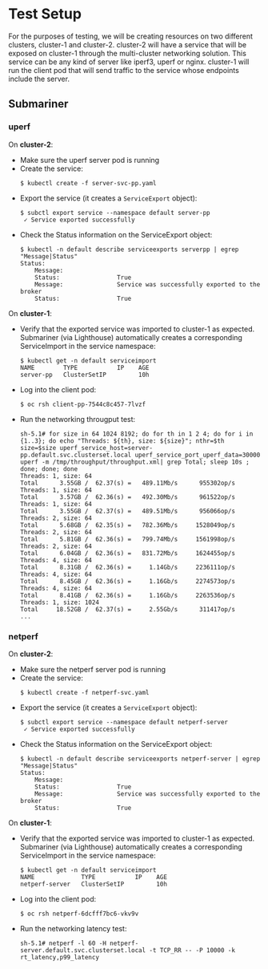# Test Setup

For the purposes of testing, we will be creating resources on two different clusters, cluster-1 and cluster-2. cluster-2 will have a service that will be exposed on cluster-1 through the multi-cluster networking solution. This service can be any kind of server like iperf3, uperf or nginx. cluster-1 will run the client pod that will send traffic to the service whose endpoints include the server.

## Submariner

### uperf

On **cluster-2**:
 - Make sure the uperf server pod is running
 - Create the service:
    ```
    $ kubectl create -f server-svc-pp.yaml
    ```
 - Export the service (it creates a `ServiceExport` object):
    ```
    $ subctl export service --namespace default server-pp
     ✓ Service exported successfully
    ```
 - Check the Status information on the ServiceExport object:
    ```
    $ kubectl -n default describe serviceexports serverpp | egrep "Message|Status"
    Status:
        Message:
        Status:                True
        Message:               Service was successfully exported to the broker
        Status:                True
    ```

On **cluster-1**:
 - Verify that the exported service was imported to cluster-1 as expected. Submariner (via Lighthouse) automatically creates a corresponding ServiceImport in the service namespace:
    ```
    $ kubectl get -n default serviceimport
    NAME        TYPE           IP    AGE
    server-pp   ClusterSetIP         10h
    ```
 - Log into the client pod:
    ```
    $ oc rsh client-pp-7544c8c457-7lvzf
    ```
 - Run the networking througput test:
    ```
    sh-5.1# for size in 64 1024 8192; do for th in 1 2 4; do for i in {1..3}; do echo "Threads: ${th}, size: ${size}"; nthr=$th size=$size uperf_service_host=server-pp.default.svc.clusterset.local uperf_service_port_uperf_data=30000 uperf -m /tmp/throughput/throughput.xml| grep Total; sleep 10s ; done; done; done
    Threads: 1, size: 64
    Total      3.55GB /  62.37(s) =   489.11Mb/s      955302op/s
    Threads: 1, size: 64
    Total      3.57GB /  62.36(s) =   492.30Mb/s      961522op/s
    Threads: 1, size: 64
    Total      3.55GB /  62.37(s) =   489.51Mb/s      956066op/s
    Threads: 2, size: 64
    Total      5.68GB /  62.35(s) =   782.36Mb/s     1528049op/s
    Threads: 2, size: 64
    Total      5.81GB /  62.36(s) =   799.74Mb/s     1561998op/s
    Threads: 2, size: 64
    Total      6.04GB /  62.36(s) =   831.72Mb/s     1624455op/s
    Threads: 4, size: 64
    Total      8.31GB /  62.36(s) =     1.14Gb/s     2236111op/s
    Threads: 4, size: 64
    Total      8.45GB /  62.36(s) =     1.16Gb/s     2274573op/s
    Threads: 4, size: 64
    Total      8.41GB /  62.36(s) =     1.16Gb/s     2263536op/s
    Threads: 1, size: 1024
    Total     18.52GB /  62.37(s) =     2.55Gb/s      311417op/s
    ...
    ```

### netperf

On **cluster-2**:
 - Make sure the netperf server pod is running
 - Create the service:
    ```
    $ kubectl create -f netperf-svc.yaml
    ```
 - Export the service (it creates a `ServiceExport` object):
    ```
    $ subctl export service --namespace default netperf-server
     ✓ Service exported successfully
    ```
 - Check the Status information on the ServiceExport object:
    ```
    $ kubectl -n default describe serviceexports netperf-server | egrep "Message|Status"
    Status:
        Message:
        Status:                True
        Message:               Service was successfully exported to the broker
        Status:                True
    ```

On **cluster-1**:
 - Verify that the exported service was imported to cluster-1 as expected. Submariner (via Lighthouse) automatically creates a corresponding ServiceImport in the service namespace:
    ```
    $ kubectl get -n default serviceimport
    NAME             TYPE           IP    AGE
    netperf-server   ClusterSetIP         10h
    ```
 - Log into the client pod:
    ```
    $ oc rsh netperf-6dcfff7bc6-vkv9v
    ```
 - Run the networking latency test:
    ```
    sh-5.1# netperf -l 60 -H netperf-server.default.svc.clusterset.local -t TCP_RR -- -P 10000 -k rt_latency,p99_latency
    ```